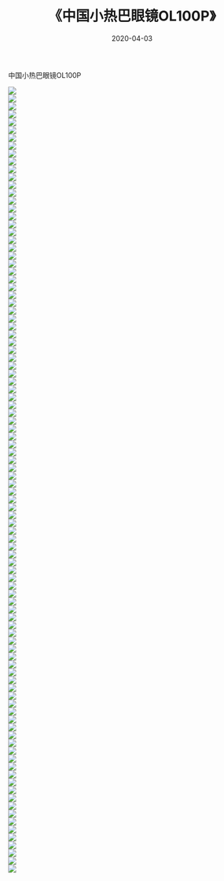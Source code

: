 ﻿---
layout: post
title:  《中国小热巴眼镜OL100P》
date:   2020-04-03
img: http://img.660000.xyz/Sharelink/性感/2020/中国小热巴眼镜OL100P/000.jpg
categories: [美女, 清纯, 唯美]
---

中国小热巴眼镜OL100P

  ![](http://img.660000.xyz/Sharelink/性感/2020/中国小热巴眼镜OL100P/001.jpg) <br> ![](http://img.660000.xyz/Sharelink/性感/2020/中国小热巴眼镜OL100P/002.jpg) <br> ![](http://img.660000.xyz/Sharelink/性感/2020/中国小热巴眼镜OL100P/003.jpg) <br> ![](http://img.660000.xyz/Sharelink/性感/2020/中国小热巴眼镜OL100P/004.jpg) <br> ![](http://img.660000.xyz/Sharelink/性感/2020/中国小热巴眼镜OL100P/005.jpg) <br> ![](http://img.660000.xyz/Sharelink/性感/2020/中国小热巴眼镜OL100P/006.jpg) <br> ![](http://img.660000.xyz/Sharelink/性感/2020/中国小热巴眼镜OL100P/007.jpg) <br> ![](http://img.660000.xyz/Sharelink/性感/2020/中国小热巴眼镜OL100P/008.jpg) <br> ![](http://img.660000.xyz/Sharelink/性感/2020/中国小热巴眼镜OL100P/009.jpg) <br> ![](http://img.660000.xyz/Sharelink/性感/2020/中国小热巴眼镜OL100P/010.jpg) <br> ![](http://img.660000.xyz/Sharelink/性感/2020/中国小热巴眼镜OL100P/011.jpg) <br> ![](http://img.660000.xyz/Sharelink/性感/2020/中国小热巴眼镜OL100P/012.jpg) <br> ![](http://img.660000.xyz/Sharelink/性感/2020/中国小热巴眼镜OL100P/013.jpg) <br> ![](http://img.660000.xyz/Sharelink/性感/2020/中国小热巴眼镜OL100P/014.jpg) <br> ![](http://img.660000.xyz/Sharelink/性感/2020/中国小热巴眼镜OL100P/015.jpg) <br> ![](http://img.660000.xyz/Sharelink/性感/2020/中国小热巴眼镜OL100P/016.jpg) <br> ![](http://img.660000.xyz/Sharelink/性感/2020/中国小热巴眼镜OL100P/017.jpg) <br> ![](http://img.660000.xyz/Sharelink/性感/2020/中国小热巴眼镜OL100P/018.jpg) <br> ![](http://img.660000.xyz/Sharelink/性感/2020/中国小热巴眼镜OL100P/019.jpg) <br> ![](http://img.660000.xyz/Sharelink/性感/2020/中国小热巴眼镜OL100P/020.jpg) <br> ![](http://img.660000.xyz/Sharelink/性感/2020/中国小热巴眼镜OL100P/021.jpg) <br> ![](http://img.660000.xyz/Sharelink/性感/2020/中国小热巴眼镜OL100P/022.jpg) <br> ![](http://img.660000.xyz/Sharelink/性感/2020/中国小热巴眼镜OL100P/023.jpg) <br> ![](http://img.660000.xyz/Sharelink/性感/2020/中国小热巴眼镜OL100P/024.jpg) <br> ![](http://img.660000.xyz/Sharelink/性感/2020/中国小热巴眼镜OL100P/025.jpg) <br> ![](http://img.660000.xyz/Sharelink/性感/2020/中国小热巴眼镜OL100P/026.jpg) <br> ![](http://img.660000.xyz/Sharelink/性感/2020/中国小热巴眼镜OL100P/027.jpg) <br> ![](http://img.660000.xyz/Sharelink/性感/2020/中国小热巴眼镜OL100P/028.jpg) <br> ![](http://img.660000.xyz/Sharelink/性感/2020/中国小热巴眼镜OL100P/029.jpg) <br> ![](http://img.660000.xyz/Sharelink/性感/2020/中国小热巴眼镜OL100P/030.jpg) <br> ![](http://img.660000.xyz/Sharelink/性感/2020/中国小热巴眼镜OL100P/031.jpg) <br> ![](http://img.660000.xyz/Sharelink/性感/2020/中国小热巴眼镜OL100P/032.jpg) <br> ![](http://img.660000.xyz/Sharelink/性感/2020/中国小热巴眼镜OL100P/033.jpg) <br> ![](http://img.660000.xyz/Sharelink/性感/2020/中国小热巴眼镜OL100P/034.jpg) <br> ![](http://img.660000.xyz/Sharelink/性感/2020/中国小热巴眼镜OL100P/035.jpg) <br> ![](http://img.660000.xyz/Sharelink/性感/2020/中国小热巴眼镜OL100P/036.jpg) <br> ![](http://img.660000.xyz/Sharelink/性感/2020/中国小热巴眼镜OL100P/037.jpg) <br> ![](http://img.660000.xyz/Sharelink/性感/2020/中国小热巴眼镜OL100P/038.jpg) <br> ![](http://img.660000.xyz/Sharelink/性感/2020/中国小热巴眼镜OL100P/039.jpg) <br> ![](http://img.660000.xyz/Sharelink/性感/2020/中国小热巴眼镜OL100P/040.jpg) <br> ![](http://img.660000.xyz/Sharelink/性感/2020/中国小热巴眼镜OL100P/041.jpg) <br> ![](http://img.660000.xyz/Sharelink/性感/2020/中国小热巴眼镜OL100P/042.jpg) <br> ![](http://img.660000.xyz/Sharelink/性感/2020/中国小热巴眼镜OL100P/043.jpg) <br> ![](http://img.660000.xyz/Sharelink/性感/2020/中国小热巴眼镜OL100P/044.jpg) <br> ![](http://img.660000.xyz/Sharelink/性感/2020/中国小热巴眼镜OL100P/045.jpg) <br> ![](http://img.660000.xyz/Sharelink/性感/2020/中国小热巴眼镜OL100P/046.jpg) <br> ![](http://img.660000.xyz/Sharelink/性感/2020/中国小热巴眼镜OL100P/047.jpg) <br> ![](http://img.660000.xyz/Sharelink/性感/2020/中国小热巴眼镜OL100P/048.jpg) <br> ![](http://img.660000.xyz/Sharelink/性感/2020/中国小热巴眼镜OL100P/049.jpg) <br> ![](http://img.660000.xyz/Sharelink/性感/2020/中国小热巴眼镜OL100P/050.jpg) <br> ![](http://img.660000.xyz/Sharelink/性感/2020/中国小热巴眼镜OL100P/051.jpg) <br> ![](http://img.660000.xyz/Sharelink/性感/2020/中国小热巴眼镜OL100P/052.jpg) <br> ![](http://img.660000.xyz/Sharelink/性感/2020/中国小热巴眼镜OL100P/053.jpg) <br> ![](http://img.660000.xyz/Sharelink/性感/2020/中国小热巴眼镜OL100P/054.jpg) <br> ![](http://img.660000.xyz/Sharelink/性感/2020/中国小热巴眼镜OL100P/055.jpg) <br> ![](http://img.660000.xyz/Sharelink/性感/2020/中国小热巴眼镜OL100P/056.jpg) <br> ![](http://img.660000.xyz/Sharelink/性感/2020/中国小热巴眼镜OL100P/057.jpg) <br> ![](http://img.660000.xyz/Sharelink/性感/2020/中国小热巴眼镜OL100P/058.jpg) <br> ![](http://img.660000.xyz/Sharelink/性感/2020/中国小热巴眼镜OL100P/059.jpg) <br> ![](http://img.660000.xyz/Sharelink/性感/2020/中国小热巴眼镜OL100P/060.jpg) <br> ![](http://img.660000.xyz/Sharelink/性感/2020/中国小热巴眼镜OL100P/061.jpg) <br> ![](http://img.660000.xyz/Sharelink/性感/2020/中国小热巴眼镜OL100P/062.jpg) <br> ![](http://img.660000.xyz/Sharelink/性感/2020/中国小热巴眼镜OL100P/063.jpg) <br> ![](http://img.660000.xyz/Sharelink/性感/2020/中国小热巴眼镜OL100P/064.jpg) <br> ![](http://img.660000.xyz/Sharelink/性感/2020/中国小热巴眼镜OL100P/065.jpg) <br> ![](http://img.660000.xyz/Sharelink/性感/2020/中国小热巴眼镜OL100P/066.jpg) <br> ![](http://img.660000.xyz/Sharelink/性感/2020/中国小热巴眼镜OL100P/067.jpg) <br> ![](http://img.660000.xyz/Sharelink/性感/2020/中国小热巴眼镜OL100P/068.jpg) <br> ![](http://img.660000.xyz/Sharelink/性感/2020/中国小热巴眼镜OL100P/069.jpg) <br> ![](http://img.660000.xyz/Sharelink/性感/2020/中国小热巴眼镜OL100P/070.jpg) <br> ![](http://img.660000.xyz/Sharelink/性感/2020/中国小热巴眼镜OL100P/071.jpg) <br> ![](http://img.660000.xyz/Sharelink/性感/2020/中国小热巴眼镜OL100P/072.jpg) <br> ![](http://img.660000.xyz/Sharelink/性感/2020/中国小热巴眼镜OL100P/073.jpg) <br> ![](http://img.660000.xyz/Sharelink/性感/2020/中国小热巴眼镜OL100P/074.jpg) <br> ![](http://img.660000.xyz/Sharelink/性感/2020/中国小热巴眼镜OL100P/075.jpg) <br> ![](http://img.660000.xyz/Sharelink/性感/2020/中国小热巴眼镜OL100P/076.jpg) <br> ![](http://img.660000.xyz/Sharelink/性感/2020/中国小热巴眼镜OL100P/077.jpg) <br> ![](http://img.660000.xyz/Sharelink/性感/2020/中国小热巴眼镜OL100P/078.jpg) <br> ![](http://img.660000.xyz/Sharelink/性感/2020/中国小热巴眼镜OL100P/079.jpg) <br> ![](http://img.660000.xyz/Sharelink/性感/2020/中国小热巴眼镜OL100P/080.jpg) <br> ![](http://img.660000.xyz/Sharelink/性感/2020/中国小热巴眼镜OL100P/081.jpg) <br> ![](http://img.660000.xyz/Sharelink/性感/2020/中国小热巴眼镜OL100P/082.jpg) <br> ![](http://img.660000.xyz/Sharelink/性感/2020/中国小热巴眼镜OL100P/083.jpg) <br> ![](http://img.660000.xyz/Sharelink/性感/2020/中国小热巴眼镜OL100P/084.jpg) <br> ![](http://img.660000.xyz/Sharelink/性感/2020/中国小热巴眼镜OL100P/085.jpg) <br> ![](http://img.660000.xyz/Sharelink/性感/2020/中国小热巴眼镜OL100P/086.jpg) <br> ![](http://img.660000.xyz/Sharelink/性感/2020/中国小热巴眼镜OL100P/087.jpg) <br> ![](http://img.660000.xyz/Sharelink/性感/2020/中国小热巴眼镜OL100P/088.jpg) <br> ![](http://img.660000.xyz/Sharelink/性感/2020/中国小热巴眼镜OL100P/089.jpg) <br> ![](http://img.660000.xyz/Sharelink/性感/2020/中国小热巴眼镜OL100P/090.jpg) <br> ![](http://img.660000.xyz/Sharelink/性感/2020/中国小热巴眼镜OL100P/091.jpg) <br> ![](http://img.660000.xyz/Sharelink/性感/2020/中国小热巴眼镜OL100P/092.jpg) <br> ![](http://img.660000.xyz/Sharelink/性感/2020/中国小热巴眼镜OL100P/093.jpg) <br> ![](http://img.660000.xyz/Sharelink/性感/2020/中国小热巴眼镜OL100P/094.jpg) <br> ![](http://img.660000.xyz/Sharelink/性感/2020/中国小热巴眼镜OL100P/095.jpg) <br> ![](http://img.660000.xyz/Sharelink/性感/2020/中国小热巴眼镜OL100P/096.jpg) <br> ![](http://img.660000.xyz/Sharelink/性感/2020/中国小热巴眼镜OL100P/097.jpg) <br> ![](http://img.660000.xyz/Sharelink/性感/2020/中国小热巴眼镜OL100P/098.jpg) <br> ![](http://img.660000.xyz/Sharelink/性感/2020/中国小热巴眼镜OL100P/099.jpg) <br> ![](http://img.660000.xyz/Sharelink/性感/2020/中国小热巴眼镜OL100P/100.jpg) <br>